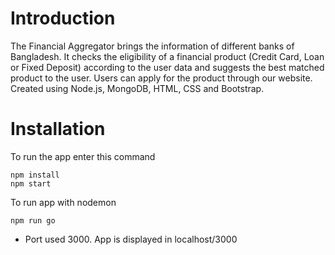 # Introduction
The Financial Aggregator brings the information of different banks of Bangladesh. It checks the eligibility of a financial product (Credit Card, Loan or Fixed Deposit) according to the user data and suggests the best matched product to the user. Users can apply for the product through our website. Created using Node.js, MongoDB, HTML, CSS and Bootstrap.

# Installation 
To run the app enter this command 
```
npm install
npm start
```
To run app with nodemon
```
npm run go
```
* Port used 3000. App is displayed in localhost/3000
